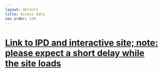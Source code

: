 ```yaml
---
layout: default
title: Access data
nav_order: 130
--- 
```

# [Link to IPD and interactive site; note: please expect a short delay while the site loads](https://labsyspharm.shinyapps.io/hmsclinical/)
